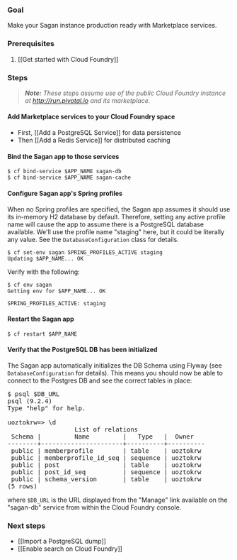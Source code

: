 ### Goal

Make your Sagan instance production ready with Marketplace services.

### Prerequisites

1. [[Get started with Cloud Foundry]]

### Steps

> _**Note:** These steps assume use of the public Cloud Foundry instance at http://run.pivotal.io and its marketplace._

#### Add Marketplace services to your Cloud Foundry space

- First, [[Add a PostgreSQL Service]] for data persistence
- Then [[Add a Redis Service]] for distributed caching

#### Bind the Sagan app to those services

    $ cf bind-service $APP_NAME sagan-db
    $ cf bind-service $APP_NAME sagan-cache

#### Configure Sagan app's Spring profiles

When no Spring profiles are specified, the Sagan app assumes it should use its in-memory H2 database by default. Therefore, setting any active profile name will cause the app to assume there is a PostgreSQL database available. We'll use the profile name "staging" here, but it could be literally any value. See the `DatabaseConfiguration` class for details.

    $ cf set-env sagan SPRING_PROFILES_ACTIVE staging
    Updating $APP_NAME... OK

Verify with the following:

    $ cf env sagan
    Getting env for $APP_NAME... OK

    SPRING_PROFILES_ACTIVE: staging

#### Restart the Sagan app

    $ cf restart $APP_NAME

#### Verify that the PostgreSQL DB has been initialized

The Sagan app automatically initializes the DB Schema using Flyway (see `DatabaseConfiguration` for details). This means you should now be able to connect to the Postgres DB and see the correct tables in place:

<pre>
$ psql $DB_URL
psql (9.2.4)
Type "help" for help.

uoztokrw=> \d
                  List of relations
 Schema |         Name         |   Type   |  Owner
--------+----------------------+----------+----------
 public | memberprofile        | table    | uoztokrw
 public | memberprofile_id_seq | sequence | uoztokrw
 public | post                 | table    | uoztokrw
 public | post_id_seq          | sequence | uoztokrw
 public | schema_version       | table    | uoztokrw
(5 rows)
</pre>

where `$DB_URL` is the URL displayed from the "Manage" link available on the "sagan-db" service from within the Cloud Foundry console.


### Next steps

 - [[Import a PostgreSQL dump]]
 - [[Enable search on Cloud Foundry]]